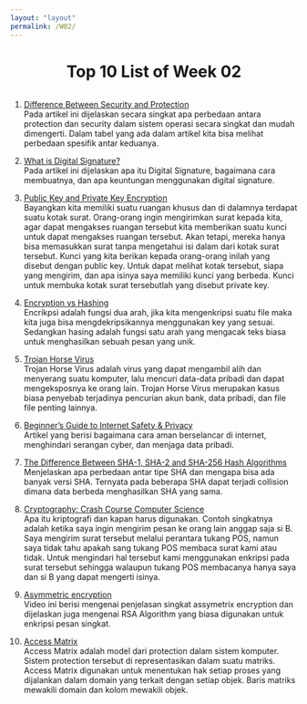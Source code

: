 ```yaml
---
layout: "layout"
permalink: /W02/
---
```


<h1 style = "text-align: center; margin-bottom:2rem"> Top 10 List of Week 02 </h1>

1. [Difference Between Security and Protection](https://techdifferences.com/difference-between-security-and-protection.html)<br>
Pada artikel ini dijelaskan secara singkat apa perbedaan antara protection dan security dalam sistem operasi secara singkat dan mudah dimengerti. Dalam tabel yang ada dalam artikel kita bisa melihat perbedaan spesifik antar keduanya.

2. [What is Digital Signature?](https://searchsecurity.techtarget.com/definition/digital-signature)<br>
Pada artikel ini dijelaskan apa itu Digital Signature, bagaimana cara membuatnya, dan apa keuntungan menggunakan digital signature.

3. [Public Key and Private Key Encryption](https://idcloudhost.com/kamus-hosting/public-key-encryption/)<br>
Bayangkan kita memiliki suatu ruangan khusus dan di dalamnya terdapat suatu kotak surat. Orang-orang ingin mengirimkan surat kepada kita, agar dapat mengakses ruangan tersebut kita memberikan suatu kunci untuk dapat mengakses ruangan tersebut. Akan tetapi, mereka hanya bisa memasukkan surat tanpa mengetahui isi dalam dari kotak surat tersebut. Kunci yang kita berikan kepada orang-orang inilah yang disebut dengan public key. Untuk dapat melihat kotak tersebut, siapa yang mengirim, dan apa isinya saya memiliki kunci yang berbeda. Kunci untuk membuka kotak surat tersebutlah yang disebut private key.

4. [Encryption vs Hashing](https://gcn.com/articles/2013/12/02/hashing-vs-encryption.aspx)<br>
Encrikpsi adalah fungsi dua arah, jika kita mengenkripsi suatu file maka kita juga bisa mengdekripsikannya menggunakan key yang sesuai. Sedangkan hasing adalah fungsi satu arah yang mengacak teks biasa untuk menghasilkan sebuah pesan yang unik.

5. [Trojan Horse Virus](https://id.safetydetectives.com/blog/apa-itu-trojan-dan-bagaimana-melindungi-darinya/)<br>
Trojan Horse Virus adalah virus yang dapat mengambil alih dan menyerang suatu komputer, lalu mencuri data-data pribadi dan dapat mengeksposnya ke orang lain. Trojan Horse Virus merupakan kasus biasa penyebab terjadinya pencurian akun bank, data pribadi, dan file file penting lainnya.

6. [Beginner’s Guide to Internet Safety & Privacy](https://choosetoencrypt.com/privacy/complete-beginners-guide-to-internet-safety-privacy/)<br>
Artikel yang berisi bagaimana cara aman berselancar di internet, menghindari serangan cyber, dan menjaga data pribadi.

7. [The Difference Between SHA-1, SHA-2 and SHA-256 Hash Algorithms](https://www.thesslstore.com/blog/difference-sha-1-sha-2-sha-256-hash-algorithms/)<br>
Menjelaskan apa perbedaan antar tipe SHA dan mengapa bisa ada banyak versi SHA. Ternyata pada beberapa SHA dapat terjadi collision dimana data berbeda menghasilkan SHA yang sama.

8. [Cryptography: Crash Course Computer Science](https://www.youtube.com/watch?v=jhXCTbFnK8o&ab_channel=CrashCourse)<br>
Apa itu kriptografi dan kapan harus digunakan. Contoh singkatnya adalah ketika saya ingin mengirim pesan ke orang lain anggap saja si B. Saya mengirim surat tersebut melalui perantara tukang POS, namun saya tidak tahu apakah sang tukang POS membaca surat kami atau tidak. Untuk mengindari hal tersebut kami menggunakan enkripsi pada surat tersebut sehingga walaupun tukang POS membacanya hanya saya dan si B yang dapat mengerti isinya.

9. [Asymmetric encryption](https://www.youtube.com/watch?v=AQDCe585Lnc&ab_channel=SimplyExplained)<br>
Video ini berisi mengenai penjelasan singkat assymetrix encryption dan dijelaskan juga mengenai RSA Algorithm yang biasa digunakan untuk enkripsi pesan singkat.

10. [Access Matrix](https://www.geeksforgeeks.org/access-matrix-in-operating-system/)<br>
Access Matrix adalah model dari protection dalam sistem komputer. Sistem protection tersebut di representasikan dalam suatu matriks. Access Matrix digunakan untuk menentukan hak setiap proses yang dijalankan dalam domain yang terkait dengan setiap objek. Baris matriks mewakili domain dan kolom mewakili objek. 
